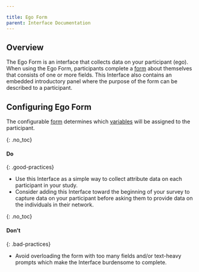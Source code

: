 ```yaml
---

title: Ego Form
parent: Interface Documentation
---
```

## Overview

[](/assets/img/interface-documentation/ego-form/egoform-example.png)

The Ego Form is an interface that collects data on your participant (ego). When using the Ego Form, participants complete a [form](../key-concepts/forms.md) about themselves that consists of one or more fields. This Interface also contains an embedded introductory panel where the purpose of the form can be described to a participant. 

## Configuring Ego Form

The configurable [form](../key-concepts/forms.md) determines which [variables](../key-concepts/variable-types.md) will be assigned to the participant.

[](/assets/img/interface-documentation/ego-form/architect-ego-form.png)

{: .no_toc}
#### Do

{: .good-practices}
- Use this Interface as a simple way to collect attribute data on each participant in your study.
- Consider adding this Interface toward the beginning of your survey to capture data on your participant before asking them to provide data on the individuals in their network.

{: .no_toc}
#### Don't

{: .bad-practices}
- Avoid overloading the form with too many fields and/or text-heavy prompts which make the Interface burdensome to complete.
